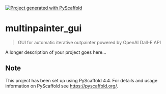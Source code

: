<!-- These are examples of badges you might want to add to your README:
     please update the URLs accordingly

[![Built Status](https://api.cirrus-ci.com/github/<USER>/multinpainter_gui.svg?branch=main)](https://cirrus-ci.com/github/<USER>/multinpainter_gui)
[![ReadTheDocs](https://readthedocs.org/projects/multinpainter_gui/badge/?version=latest)](https://multinpainter_gui.readthedocs.io/en/stable/)
[![Coveralls](https://img.shields.io/coveralls/github/<USER>/multinpainter_gui/main.svg)](https://coveralls.io/r/<USER>/multinpainter_gui)
[![PyPI-Server](https://img.shields.io/pypi/v/multinpainter_gui.svg)](https://pypi.org/project/multinpainter_gui/)
[![Conda-Forge](https://img.shields.io/conda/vn/conda-forge/multinpainter_gui.svg)](https://anaconda.org/conda-forge/multinpainter_gui)
[![Monthly Downloads](https://pepy.tech/badge/multinpainter_gui/month)](https://pepy.tech/project/multinpainter_gui)
[![Twitter](https://img.shields.io/twitter/url/http/shields.io.svg?style=social&label=Twitter)](https://twitter.com/multinpainter_gui)
-->

[![Project generated with PyScaffold](https://img.shields.io/badge/-PyScaffold-005CA0?logo=pyscaffold)](https://pyscaffold.org/)

# multinpainter_gui

> GUI for automatic iterative outpainter powered by OpenAI Dall-E API

A longer description of your project goes here...


<!-- pyscaffold-notes -->

## Note

This project has been set up using PyScaffold 4.4. For details and usage
information on PyScaffold see https://pyscaffold.org/.
